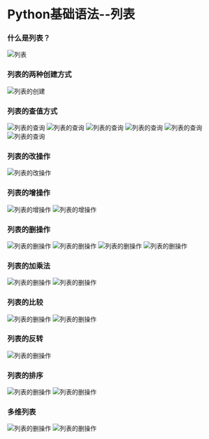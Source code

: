 # Python基础语法--列表
### 什么是列表？
![列表](./Pictures/列表/什么是列表.png)
### 列表的两种创建方式
![列表的创建](./Pictures/列表/列表的创建.png)
### 列表的查值方式
![列表的查询](./Pictures/列表/列表-值的查询(1).png)
![列表的查询](./Pictures/列表/列表-值的查询(2).png)
![列表的查询](./Pictures/列表/列表-值的查询(3).png)
![列表的查询](./Pictures/列表/列表-值的查询(4).png)
![列表的查询](./Pictures/列表/列表-值的查询(5).png)
![列表的查询](./Pictures/列表/列表-值的查询(6).png)
### 列表的改操作
![列表的改操作](./Pictures/列表/列表的改操作.png)
### 列表的增操作
![列表的增操作](./Pictures/列表/列表的增操作(1).png)
![列表的增操作](./Pictures/列表/列表的增操作(2).png)
### 列表的删操作
![列表的删操作](./Pictures/列表/列表的删操作(1).png)
![列表的删操作](./Pictures/列表/列表的删操作(2).png)
![列表的删操作](./Pictures/列表/列表的删操作(3).png)
![列表的删操作](./Pictures/列表/列表的删操作(4).png)
### 列表的加乘法
![列表的删操作](./Pictures/列表/列表的加乘法(1).png)
![列表的删操作](./Pictures/列表/列表的加乘法(2).png)
### 列表的比较
![列表的删操作](./Pictures/列表/列表的比较(1).png)
![列表的删操作](./Pictures/列表/列表的比较(2).png)
### 列表的反转
![列表的删操作](./Pictures/列表/列表的反转.png)
### 列表的排序
![列表的删操作](./Pictures/列表/列表的排序(1).png)
![列表的删操作](./Pictures/列表/列表的排序(2).png)
### 多维列表
![列表的删操作](./Pictures/列表/多维列表(1).png)
![列表的删操作](./Pictures/列表/多维列表(2).png)